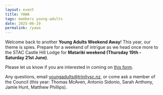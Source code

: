 ```yaml
---
layout: event
title: YAWA 
tags: members young-adults
date: 2025-06-19
permalink: /yawa
---
```


Welcome back to another **Young Adults Weekend Away**! This year, our theme is spies. Prepare for a weekend of intrigue as we head once more to the STAC Castle Hill Lodge for **Matariki weekend (Thursday 19th - Saturday 21st June)**.

Please let us know if you are interested in coming on [this form](https://docs.google.com/forms/d/e/1FAIpQLSdUvOg1vxUryiMtS8ZrrcNkSKYvu3m6QhkTq5vO7VkopgO3NQ/viewform).

Any questions, email <youngadults@trinitysc.nz>, or come ask a member of the Council (this year: Thomas McAven, Antonio Sidonio, Sarah Anthony, Jamie Hunt, Matthew Phillips).
